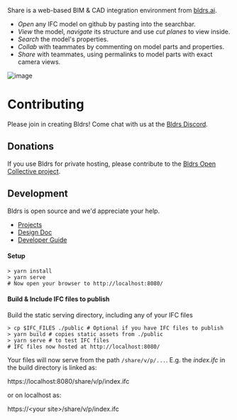 Share is a web-based BIM & CAD integration environment from [bldrs.ai](https://bldrs.ai/).

- *Open* any IFC model on github by pasting into the searchbar.
- *View* the model, *navigate* its structure and use *cut planes* to view inside.
- *Search* the model's properties.
- *Collab* with teammates by commenting on model parts and properties.
- *Share* with teammates, using permalinks to model parts with exact camera views.

![image](https://user-images.githubusercontent.com/2480879/173548785-c61ac976-751e-4a1f-ba28-1514b44d539e.png)

# Contributing
Please join in creating Bldrs!  Come chat with us at the [Bldrs Discord](https://discord.gg/apWHfDtkJs).

## Donations 
If you use Bldrs for private hosting, please contribute to the [Bldrs Open Collective project](https://opencollective.com/bldrs).

## Development
Bldrs is open source and we'd appreciate your help.
- [Projects](https://github.com/orgs/bldrs-ai/projects?type=beta)
- [Design Doc](https://github.com/bldrs-ai/Share/wiki/Design)
- [Developer Guide](https://github.com/bldrs-ai/Share/wiki/Developer-Guide)

#### Setup
```
> yarn install
> yarn serve
# Now open your browser to http://localhost:8080/
```

#### Build & Include IFC files to publish
Build the static serving directory, including any of your IFC files

```
> cp $IFC_FILES ./public # Optional if you have IFC files to publish
> yarn build # copies static assets from ./public
> yarn serve # to test IFC files
# IFC files now hosted at http://localhost:8080/
```

Your files will now serve from the path ```/share/v/p/...```. E.g. the _index.ifc_ in the build directory is linked as:

https://localhost:8080/share/v/p/index.ifc

or on localhost as:

https://&lt;your site&gt;/share/v/p/index.ifc
